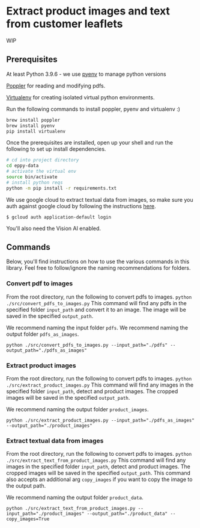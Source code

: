 # Extract product images and text from customer leaflets

WIP

## Prerequisites

At least Python 3.9.6 - we use [pyenv](https://github.com/pyenv/pyenv) to manage python versions

[Poppler](https://poppler.freedesktop.org/) for reading and modifying pdfs.

[Virtualenv](https://github.com/pypa/virtualenv) for creating isolated virtual python environments.

Run the following commands to install poppler, pyenv and virtualenv :)

```bash
brew install poppler
brew install pyenv
pip install virtualenv
```

Once the prerequisites are installed, open up your shell and run the following to set up install dependencies.

```bash
# cd into project directory
cd eppy-data
# activate the virtual env
source bin/activate
# install python reqs
python -m pip install -r requirements.txt
```

We use google cloud to extract textual data from images, so make sure you auth against google cloud by following the instructions [here](https://googleapis.dev/python/google-api-core/latest/auth.html).

```
$ gcloud auth application-default login

```

You'll also need the Vision AI enabled.

## Commands

Below, you'll find instructions on how to use the various commands in this library.
Feel free to follow/ignore the naming recommendations for folders.

### Convert pdf to images

From the root directory, run the following to convert pdfs to images.
`python ./src/convert_pdfs_to_images.py`
This command will find any pdfs in the specified folder `input_path` and convert it to an image. The image will be saved in the specified `output_path`.

We recommend naming the input folder `pdfs`.
We recommend naming the output folder `pdfs_as_images`.

```
python ./src/convert_pdfs_to_images.py --input_path="./pdfs" --output_path="./pdfs_as_images"
```

### Extract product images

From the root directory, run the following to convert pdfs to images.
`python ./src/extract_product_images.py`
This command will find any images in the specified folder `input_path`, detect and product images. The cropped images will be saved in the specified `output_path`.

We recommend naming the output folder `product_images`.

```
python ./src/extract_product_images.py --input_path="./pdfs_as_images" --output_path="./product_images"
```

### Extract textual data from images

From the root directory, run the following to convert pdfs to images.
`python ./src/extract_text_from_product_images.py`
This command will find any images in the specified folder `input_path`, detect and product images. The cropped images will be saved in the specified `output_path`.
This command also accepts an additional arg `copy_images` if you want to copy the image to the output path.

We recommend naming the output folder `product_data`.

```
python ./src/extract_text_from_product_images.py --input_path="./product_images" --output_path="./product_data" --copy_images=True
```
